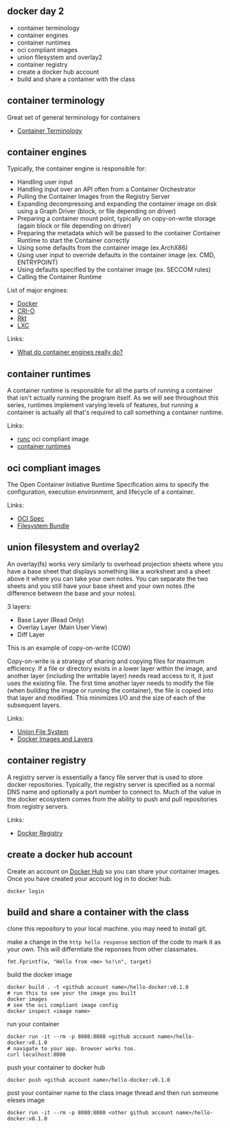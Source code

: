 docker day 2
------------

* container terminology
* container engines
* container runtimes
* oci compliant images
* union filesystem and overlay2
* container registry
* create a docker hub account
* build and share a container with the class


container terminology
---------------------

Great set of general terminology for containers

* [Container Terminology](https://developers.redhat.com/blog/2018/02/22/container-terminology-practical-introduction/)

container engines
-----------------

Typically, the container engine is responsible for:

* Handling user input
* Handling input over an API often from a Container Orchestrator
* Pulling the Container Images from the Registry Server
* Expanding decompressing and expanding the container image on disk using a Graph Driver (block, or file depending on driver)
* Preparing a container mount point, typically on copy-on-write storage (again block or file depending on driver)
* Preparing the metadata which will be passed to the container Container Runtime to start the Container correctly
* Using some defaults from the container image (ex.ArchX86)
* Using user input to override defaults in the container image (ex. CMD, ENTRYPOINT)
* Using defaults specified by the container image (ex. SECCOM rules)
* Calling the Container Runtime

List of major engines:
* [Docker](https://docs.docker.com/get-started/overview/#docker-architecture)
* [CRI-O](https://cri-o.io/)
* [Rkt](https://coreos.com/rkt/)
* [LXC](https://linuxcontainers.org/)

Links:
* [What do container engines really do?](http://crunchtools.com/so-what-does-a-container-engine-really-do-anyway/)

container runtimes
------------------

A container runtime is responsible for all the parts of running a container that isn't actually running the program itself. As we will see throughout this series, runtimes implement varying levels of features, but running a container is actually all that's required to call something a container runtime.

Links:
* [runc](https://www.docker.com/blog/runc/#:~:text=runC%20is%20a%20lightweight%2C%20portable,system%20features%20related%20to%20containers.&text=No%20dependency%20on%20the%20rest,container%20runtime%20and%20nothing%20else.)
oci compliant image
* [container runtimes](https://www.ianlewis.org/en/container-runtimes-part-1-introduction-container-r)

oci compliant images
--------------------

The Open Container Initiative Runtime Specification aims to specify the configuration, execution environment, and lifecycle of a container.

Links:
* [OCI Spec](https://github.com/opencontainers/runtime-spec/blob/master/spec.md)
* [Filesystem Bundle](https://github.com/opencontainers/runtime-spec/blob/master/bundle.md)


union filesystem and overlay2
-----------------------------

An overlay(fs) works very similarly to overhead projection sheets where you have a base sheet that displays something like a worksheet and a sheet above it where you can take your own notes. You can separate the two sheets and you still have your base sheet and your own notes (the difference between the base and your notes).

3 layers:

* Base Layer (Read Only)
* Overlay Layer (Main User View)
* Diff Layer

This is an example of copy-on-write (COW)

Copy-on-write is a strategy of sharing and copying files for maximum efficiency. If a file or directory exists in a lower layer within the image, and another layer (including the writable layer) needs read access to it, it just uses the existing file. The first time another layer needs to modify the file (when building the image or running the container), the file is copied into that layer and modified. This minimizes I/O and the size of each of the subsequent layers.

Links:
* [Union File System](https://www.terriblecode.com/blog/how-docker-images-work-union-file-systems-for-dummies/)
* [Docker Images and Layers](https://docs.docker.com/storage/storagedriver/#images-and-layers)

container registry
------------------

A registry server is essentially a fancy file server that is used to store docker repositories. Typically, the registry server is specified as a normal DNS name and optionally a port number to connect to. Much of the value in the docker ecosystem comes from the ability to push and pull repositories from registry servers.

Links:
* [Docker Registry](https://docs.docker.com/registry/)

create a docker hub account
---------------------------

Create an account on [Docker Hub](https://hub.docker.com/) so you can share your container images. Once you have created your account log in to docker hub.

    docker login

build and share a container with the class
------------------------------------------

clone this repository to your local machine. you may need to install git.

make a change in the `http hello response` section of the code to mark it as your own. This will differntiate the reponses from other classmates.

    fmt.Fprintf(w, "Hello from <me> %s!\n", target)

build the docker image

    docker build . -t <github account name>/hello-docker:v0.1.0
    # run this to see your the image you built
    docker images
    # see the oci compliant image config
    docker inspect <image name>

run your container

    docker run -it --rm -p 8080:8080 <github account name>/hello-docker:v0.1.0
    # navigate to your app. browser works too.
    curl localhost:8080

push your container to docker hub

    docker push <github account name>/hello-docker:v0.1.0

post your container name to the class image thread and then run someone eleses image

    docker run -it --rm -p 8080:8080 <other github account name>/hello-docker:v0.1.0
